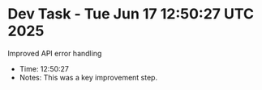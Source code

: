 # Dev Task - Tue Jun 17 12:50:27 UTC 2025
Improved API error handling
- Time: 12:50:27
- Notes: This was a key improvement step.
